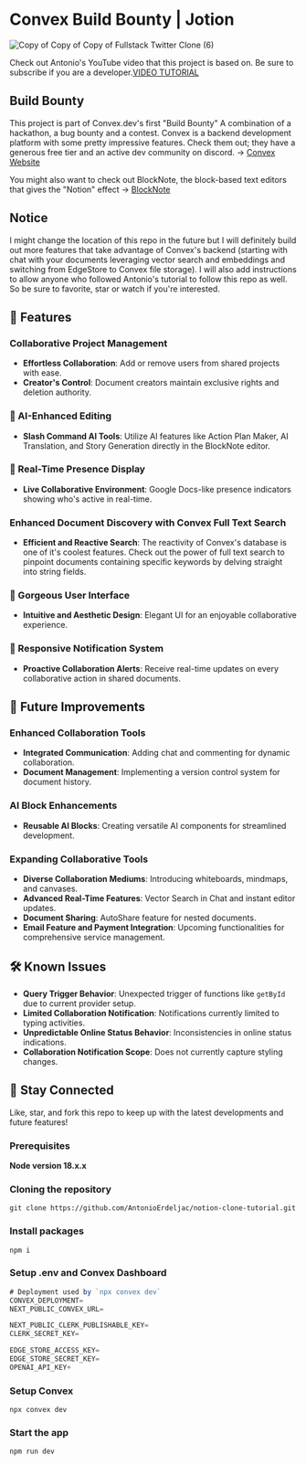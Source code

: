 # Convex Build Bounty | Jotion

![Copy of Copy of Copy of Fullstack Twitter Clone (6)](https://github.com/AntonioErdeljac/notion-clone-tutorial/assets/23248726/66bcfca3-93bf-4aa4-950d-f98c020e1156)

Check out Antonio's YouTube video that this project is based on. Be sure to subscribe if you are a developer.[VIDEO TUTORIAL](https://www.youtube.com/watch?v=ZbX4Ok9YX94)

## Build Bounty

This project is part of Convex.dev's first "Build Bounty" A combination of a hackathon, a bug bounty and a contest. Convex is a backend development platform with some pretty impressive features. Check them out; they have a generous free tier and an active dev community on discord. -> [Convex Website](https://www.convex.dev/)

You might also want to check out BlockNote, the block-based text editors that gives the "Notion" effect -> [BlockNote](https://www.blocknotejs.org/)

## Notice

I might change the location of this repo in the future but I will definitely build out more features that take advantage of Convex's backend (starting with chat with your documents leveraging vector search and embeddings and switching from EdgeStore to Convex file storage). I will also add instructions to allow anyone who followed Antonio's tutorial to follow this repo as well. So be sure to favorite, star or watch if you're interested.

## 🌟 Features

### Collaborative Project Management

- **Effortless Collaboration**: Add or remove users from shared projects with ease.
- **Creator's Control**: Document creators maintain exclusive rights and deletion authority.

### 🧠 AI-Enhanced Editing

- **Slash Command AI Tools**: Utilize AI features like Action Plan Maker, AI Translation, and Story Generation directly in the BlockNote editor.

### 👥 Real-Time Presence Display

- **Live Collaborative Environment**: Google Docs-like presence indicators showing who's active in real-time.

### Enhanced Document Discovery with Convex Full Text Search

- **Efficient and Reactive Search**: The reactivity of Convex's database is one of it's coolest features. Check out the power of full text search to pinpoint documents containing specific keywords by delving straight into string fields.

### 🎨 Gorgeous User Interface

- **Intuitive and Aesthetic Design**: Elegant UI for an enjoyable collaborative experience.

### 📢 Responsive Notification System

- **Proactive Collaboration Alerts**: Receive real-time updates on every collaborative action in shared documents.

## 🚀 Future Improvements

### Enhanced Collaboration Tools

- **Integrated Communication**: Adding chat and commenting for dynamic collaboration.
- **Document Management**: Implementing a version control system for document history.

### AI Block Enhancements

- **Reusable AI Blocks**: Creating versatile AI components for streamlined development.

### Expanding Collaborative Tools

- **Diverse Collaboration Mediums**: Introducing whiteboards, mindmaps, and canvases.
- **Advanced Real-Time Features**: Vector Search in Chat and instant editor updates.
- **Document Sharing**: AutoShare feature for nested documents.
- **Email Feature and Payment Integration**: Upcoming functionalities for comprehensive service management.

## 🛠 Known Issues

- **Query Trigger Behavior**: Unexpected trigger of functions like `getById` due to current provider setup.
- **Limited Collaboration Notification**: Notifications currently limited to typing activities.
- **Unpredictable Online Status Behavior**: Inconsistencies in online status indications.
- **Collaboration Notification Scope**: Does not currently capture styling changes.

## 💬 Stay Connected

Like, star, and fork this repo to keep up with the latest developments and future features!

### Prerequisites

**Node version 18.x.x**

### Cloning the repository

```shell
git clone https://github.com/AntonioErdeljac/notion-clone-tutorial.git
```

### Install packages

```shell
npm i
```

### Setup .env and Convex Dashboard

```js
# Deployment used by `npx convex dev`
CONVEX_DEPLOYMENT=
NEXT_PUBLIC_CONVEX_URL=

NEXT_PUBLIC_CLERK_PUBLISHABLE_KEY=
CLERK_SECRET_KEY=

EDGE_STORE_ACCESS_KEY=
EDGE_STORE_SECRET_KEY=
OPENAI_API_KEY+
```

### Setup Convex

```shell
npx convex dev

```

### Start the app

```shell
npm run dev
```
